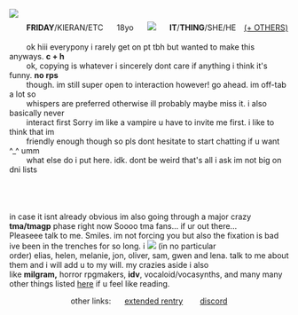 <div>
   <p> 
       <img src='https://file.garden/ZeI95KU2fRZAwqZH/tumblr_efe5b2499431d45cfe9dec768846409f_2d0b5db0_4001.gif' align='left' />
       ⠀⠀⠀<img src="https://file.garden/ZeI95KU2fRZAwqZH/ezgif-2-929d6732c5.png" height=6 width=500"/> <br> ⠀⠀⠀<b>FRIDAY</b>/KIERAN/ETC ⠀⠀18yo ⠀⠀<img src="https://file.garden/ZeI95KU2fRZAwqZH/ed20db61.gif"/>⠀⠀ <b>IT</b>/<b>THING</b>/SHE/HE⠀ <a href="https://pronouns.cc/@bouchard">(+ OTHERS)</a> <br> ⠀⠀⠀<img src="https://file.garden/ZeI95KU2fRZAwqZH/ezgif-7-b297613590.png"height=1 width=500"/> <br> ⠀⠀⠀ok hiii everypony i rarely get on pt tbh but wanted to make this anyways. <b>c + h</b><br> ⠀⠀⠀ok, copying is whatever i sincerely dont care if anything i think it's funny. <b>no rps</b><br> ⠀⠀⠀though. im still super open to interaction however! go ahead. im off-tab a lot so<br> ⠀⠀⠀whispers are preferred otherwise ill probably maybe miss it. i also basically never<br>⠀⠀⠀interact first Sorry im like a vampire u have to invite me first. i like to think that im<br>⠀⠀⠀friendly enough though so pls dont hesitate to start chatting if u want ^_^ umm<br>⠀⠀⠀what else do i put here. idk. dont be weird that's all i ask im not big on dni lists<br>⠀⠀⠀<img src="https://file.garden/ZeI95KU2fRZAwqZH/ezgif-2-4106cfa722.png"height=6 width=500"/>
   <p>
    <br> <p>in case it isnt already obvious im also going through a major crazy <b>tma/tmagp</b> phase right now Soooo tma fans... if ur out there... <br> Pleaseee talk to me. Smiles. im not forcing you but also the fixation is bad ive been in the trenches for so long. i <img src="https://64.media.tumblr.com/a9425572bee503600b206d0bc4604672/1292363c2db9a7be-c7/s75x75_c1/d6a8be3d7b4591e87ba529e4d656ff65a2bc7adf.gifv"/> (in no particular<br> order) elias, helen, melanie, jon, oliver, sam, gwen and lena. talk to me about them and i will add u to my will. my crazies aside i also<br> like <b>milgram,</b> horror rpgmakers, <b>idv</b>, vocaloid/vocasynths, and many many other things listed <a href="https://text.is/watcherscrown">here</a> if u feel like reading.</p>
<center>other links: ⠀⠀<a href="https://rentry.co/jonahmagnus">extended rentry</a>⠀⠀⠀<a href="https://discordapp.com/users/323915172676894720">discord</a></center>
</div>
